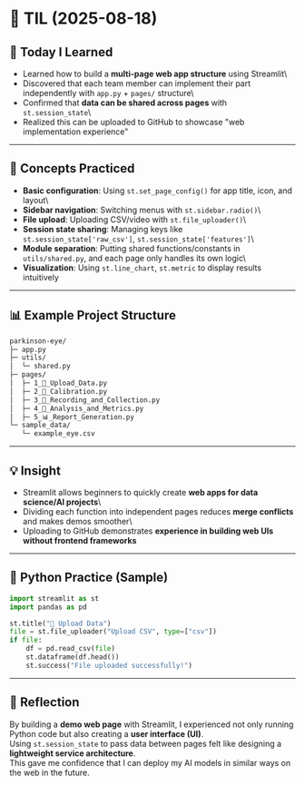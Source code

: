 # 📄 TIL (2025-08-18)

## 🚀 Today I Learned

-   Learned how to build a **multi-page web app structure** using
    Streamlit\
-   Discovered that each team member can implement their part
    independently with `app.py` + `pages/` structure\
-   Confirmed that **data can be shared across pages** with
    `st.session_state`\
-   Realized this can be uploaded to GitHub to showcase "web
    implementation experience"

------------------------------------------------------------------------

## 🧩 Concepts Practiced

-   **Basic configuration**: Using `st.set_page_config()` for app title,
    icon, and layout\
-   **Sidebar navigation**: Switching menus with `st.sidebar.radio()`\
-   **File upload**: Uploading CSV/video with `st.file_uploader()`\
-   **Session state sharing**: Managing keys like
    `st.session_state['raw_csv']`, `st.session_state['features']`\
-   **Module separation**: Putting shared functions/constants in
    `utils/shared.py`, and each page only handles its own logic\
-   **Visualization**: Using `st.line_chart`, `st.metric` to display
    results intuitively

------------------------------------------------------------------------

## 📊 Example Project Structure

``` bash
parkinson-eye/
├─ app.py
├─ utils/
│  └─ shared.py
├─ pages/
│  ├─ 1_📂_Upload_Data.py
│  ├─ 2_🎯_Calibration.py
│  ├─ 3_🎥_Recording_and_Collection.py
│  ├─ 4_🧠_Analysis_and_Metrics.py
│  ├─ 5_📊_Report_Generation.py
└─ sample_data/
   └─ example_eye.csv
```

------------------------------------------------------------------------

## 💡 Insight

-   Streamlit allows beginners to quickly create **web apps for data
    science/AI projects**\
-   Dividing each function into independent pages reduces **merge
    conflicts** and makes demos smoother\
-   Uploading to GitHub demonstrates **experience in building web UIs
    without frontend frameworks**

------------------------------------------------------------------------

## 🐍 Python Practice (Sample)

``` python
import streamlit as st
import pandas as pd

st.title("📂 Upload Data")
file = st.file_uploader("Upload CSV", type=["csv"])
if file:
    df = pd.read_csv(file)
    st.dataframe(df.head())
    st.success("File uploaded successfully!")
```

------------------------------------------------------------------------

## 📌 Reflection

By building a **demo web page** with Streamlit, I experienced not only
running Python code but also creating a **user interface (UI)**.\
Using `st.session_state` to pass data between pages felt like designing
a **lightweight service architecture**.\
This gave me confidence that I can deploy my AI models in similar ways
on the web in the future.
